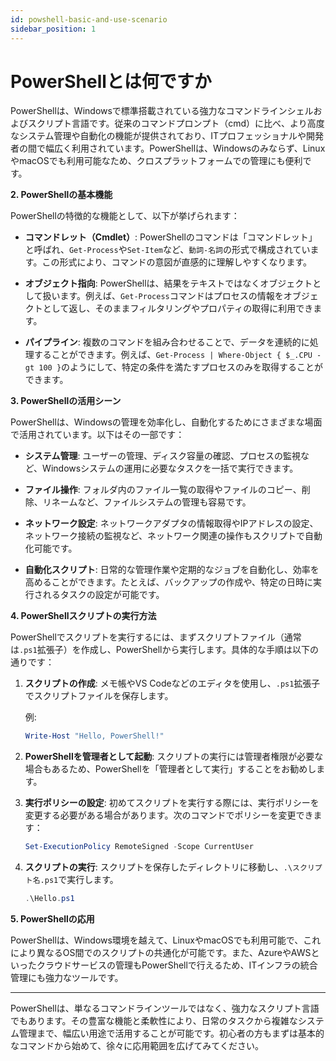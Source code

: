 ```yaml
---
id: powshell-basic-and-use-scenario
sidebar_position: 1
---
```


# PowerShellとは何ですか

PowerShellは、Windowsで標準搭載されている強力なコマンドラインシェルおよびスクリプト言語です。従来のコマンドプロンプト（cmd）に比べ、より高度なシステム管理や自動化の機能が提供されており、ITプロフェッショナルや開発者の間で幅広く利用されています。PowerShellは、Windowsのみならず、LinuxやmacOSでも利用可能なため、クロスプラットフォームでの管理にも便利です。

**2. PowerShellの基本機能**

PowerShellの特徴的な機能として、以下が挙げられます：

- **コマンドレット（Cmdlet）**: PowerShellのコマンドは「コマンドレット」と呼ばれ、`Get-Process`や`Set-Item`など、`動詞-名詞`の形式で構成されています。この形式により、コマンドの意図が直感的に理解しやすくなります。

- **オブジェクト指向**: PowerShellは、結果をテキストではなくオブジェクトとして扱います。例えば、`Get-Process`コマンドはプロセスの情報をオブジェクトとして返し、そのままフィルタリングやプロパティの取得に利用できます。

- **パイプライン**: 複数のコマンドを組み合わせることで、データを連続的に処理することができます。例えば、`Get-Process | Where-Object { $_.CPU -gt 100 }`のようにして、特定の条件を満たすプロセスのみを取得することができます。

**3. PowerShellの活用シーン**

PowerShellは、Windowsの管理を効率化し、自動化するためにさまざまな場面で活用されています。以下はその一部です：

- **システム管理**: ユーザーの管理、ディスク容量の確認、プロセスの監視など、Windowsシステムの運用に必要なタスクを一括で実行できます。

- **ファイル操作**: フォルダ内のファイル一覧の取得やファイルのコピー、削除、リネームなど、ファイルシステムの管理も容易です。

- **ネットワーク設定**: ネットワークアダプタの情報取得やIPアドレスの設定、ネットワーク接続の監視など、ネットワーク関連の操作もスクリプトで自動化可能です。

- **自動化スクリプト**: 日常的な管理作業や定期的なジョブを自動化し、効率を高めることができます。たとえば、バックアップの作成や、特定の日時に実行されるタスクの設定が可能です。

**4. PowerShellスクリプトの実行方法**

PowerShellでスクリプトを実行するには、まずスクリプトファイル（通常は`.ps1`拡張子）を作成し、PowerShellから実行します。具体的な手順は以下の通りです：

1. **スクリプトの作成**: メモ帳やVS Codeなどのエディタを使用し、`.ps1`拡張子でスクリプトファイルを保存します。
   
   例:
   ```powershell
   Write-Host "Hello, PowerShell!"
   ```

2. **PowerShellを管理者として起動**: スクリプトの実行には管理者権限が必要な場合もあるため、PowerShellを「管理者として実行」することをお勧めします。

3. **実行ポリシーの設定**: 初めてスクリプトを実行する際には、実行ポリシーを変更する必要がある場合があります。次のコマンドでポリシーを変更できます：

   ```powershell
   Set-ExecutionPolicy RemoteSigned -Scope CurrentUser
   ```

4. **スクリプトの実行**: スクリプトを保存したディレクトリに移動し、`.\スクリプト名.ps1`で実行します。

   ```powershell
   .\Hello.ps1
   ```

**5. PowerShellの応用**

PowerShellは、Windows環境を越えて、LinuxやmacOSでも利用可能で、これにより異なるOS間でのスクリプトの共通化が可能です。また、AzureやAWSといったクラウドサービスの管理もPowerShellで行えるため、ITインフラの統合管理にも強力なツールです。

---

PowerShellは、単なるコマンドラインツールではなく、強力なスクリプト言語でもあります。その豊富な機能と柔軟性により、日常のタスクから複雑なシステム管理まで、幅広い用途で活用することが可能です。初心者の方もまずは基本的なコマンドから始めて、徐々に応用範囲を広げてみてください。